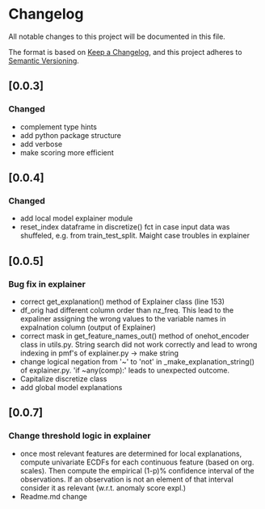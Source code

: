 # Changelog

All notable changes to this project will be documented in this file.

The format is based on [Keep a Changelog](https://keepachangelog.com/en/1.0.0/),
and this project adheres to [Semantic Versioning](https://semver.org/spec/v2.0.0.html).


## [0.0.3]
### Changed
- complement type hints
- add python package structure
- add verbose
- make scoring more efficient


## [0.0.4]
### Changed
- add local model explainer module
- reset_index dataframe in discretize() fct in case input data was shuffeled, e.g. from train_test_split. Maight case troubles in explainer 

## [0.0.5]
### Bug fix in explainer
- correct get_explanation() method of Explainer class (line 153)
- df_orig had different column order than nz_freq. This lead to the expaliner assigning the wrong values to the variable names in expalnation column (output of Explainer)
- correct mask in get_feature_names_out() method of onehot_encoder class in utils.py. String search did not work correctly and lead to wrong indexing in pmf's of explainer.py -> make string 
- change logical negation from '~' to 'not' in _make_explanation_string() of explainer.py. 'if ~any(comp):' leads to unexpected outcome.
- Capitalize discretize class
- add global model explanations


## [0.0.7]
### Change threshold logic in explainer
- once most relevant features are determined for local explanations, compute univariate ECDFs for each continuous feature (based on org. scales). 
Then compute the empirical (1-p)% confidence interval of the observations. 
If an observation is not an element of that interval consider it as relevant (w.r.t. anomaly score expl.)     
- Readme.md change 
